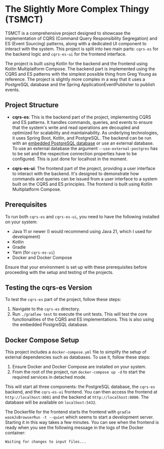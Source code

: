 # The Slightly More Complex Thingy (TSMCT)

TSMCT is a comprehensive project designed to showcase the implementation of CQRS (Command Query Responsibility Segregation) and ES (Event Sourcing) patterns, along with a dedicated UI component to interact with the system. This project is split into two main parts: `cqrs-es` for the backend logic and `cqrs-es-ui` for the frontend interface.

The project is built using Kotlin for the backend and the frontend using Kotlin Multiplatform Compose. The backend part is implemented using the CQRS and ES patterns with the simplest possible thing from Greg Young as reference. The project is slightly more complex in a way that it uses a PostgreSQL database and the Spring ApplicationEventPublisher to publish events.

## Project Structure

- **cqrs-es**: This is the backend part of the project, implementing CQRS and ES patterns. It handles commands, queries, and events to ensure that the system's write and read operations are decoupled and optimized for scalability and maintainability. As underlying technologies, it uses Spring Boot, Kotlin, and PostgreSQL. The backend can be run with an [embedded PostgreSQL database](https://github.com/zonkyio/embedded-postgres) or use an external database. To use an external database the argument `--use-external-postgres` has to be set and the respective connection properties have to be configured. This is just done for localhost in the moment.
  
- **cqrs-es-ui**: The frontend part of the project, providing a user interface to interact with the backend. It's designed to demonstrate how commands and queries can be issued from a user interface to a system built on the CQRS and ES principles. The frontend is built using Kotlin Multiplatform Compose.

## Prerequisites

To run both `cqrs-es` and `cqrs-es-ui`, you need to have the following installed on your system:

- Java 11 or newer (I would recommend using Java 21, which I used for development)
- Kotlin
- Gradle
- Yarn (for `cqrs-es-ui`)
- Docker and Docker Compose

Ensure that your environment is set up with these prerequisites before proceeding with the setup and testing of the projects.

## Testing the cqrs-es Version

To test the `cqrs-es` part of the project, follow these steps:

1. Navigate to the `cqrs-es` directory.
2. Run `./gradlew test` to execute the unit tests. This will test the core functionalities of the CQRS and ES implementations. This is also using the embedded PostgreSQL database.


## Docker Compose Setup

This project includes a `docker-compose.yml` file to simplify the setup of external dependencies such as databases. To use it, follow these steps:

1. Ensure Docker and Docker Compose are installed on your system.
2. From the root of the project, run `docker-compose up -d` to start the required services in detached mode.

This will start all three components: the PostgreSQL database, the `cqrs-es` backend, and the `cqrs-es-ui` frontend. You can then access the frontend at `http://localhost:8081` and the backend at `http://localhost:8080`. The database will be available on `localhost:5432`.

The Dockerfile for the frontend starts the frontend with `gradle wasmJsBrowserRun -t --quiet` which seems to start a development server. Starting it in this way takes a few minutes. You can see when the frontend is ready when you see the following message in the logs of the Docker container:

```
Waiting for changes to input files...
```